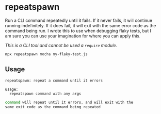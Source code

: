# repeatspawn

Run a CLI command repeatedly until it fails. If it never fails, it will continue running indefinitely. If it does fail, it will exit with the same error code as the command being run. I wrote this to use when debugging flaky tests, but I am sure you can use your imagination for where you can apply this.

_This is a CLI tool and cannot be used a `require` module._

```bash
npx repeatspawn mocha my-flaky-test.js
```

## Usage

```bash
repeatspawn: repeat a command until it errors

usage:
  repeatspawn command with any args

command will repeat until it errors, and will exit with the
same exit code as the command being repeated
```

